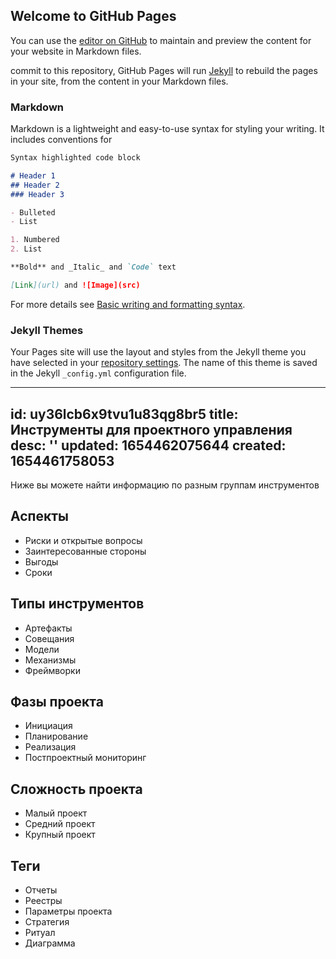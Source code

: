 ## Welcome to GitHub Pages

You can use the [editor on GitHub](https://github.com/squa-tol/Dendron-2/edit/gh-pages/index.md) to maintain and preview the content for your website in Markdown files.

commit to this repository, GitHub Pages will run [Jekyll](https://jekyllrb.com/) to rebuild the pages in your site, from the content in your Markdown files.

### Markdown

Markdown is a lightweight and easy-to-use syntax for styling your writing. It includes conventions for

```markdown
Syntax highlighted code block

# Header 1
## Header 2
### Header 3

- Bulleted
- List

1. Numbered
2. List

**Bold** and _Italic_ and `Code` text

[Link](url) and ![Image](src)
```

For more details see [Basic writing and formatting syntax](https://docs.github.com/en/github/writing-on-github/getting-started-with-writing-and-formatting-on-github/basic-writing-and-formatting-syntax).

### Jekyll Themes

Your Pages site will use the layout and styles from the Jekyll theme you have selected in your [repository settings](https://github.com/squa-tol/Dendron-2/settings/pages). The name of this theme is saved in the Jekyll `_config.yml` configuration file.

---
id: uy36lcb6x9tvu1u83qg8br5
title: Инструменты для проектного управления
desc: ''
updated: 1654462075644
created: 1654461758053
---
Ниже вы можете найти информацию по разным группам инструментов

## Аспекты
- Риски и открытые вопросы
- Заинтересованные стороны
- Выгоды
- Сроки

## Типы инструментов
- Артефакты
- Совещания
- Модели
- Механизмы
- Фреймворки

## Фазы проекта
- Инициация
- Планирование
- Реализация
- Постпроектный мониторинг

## Сложность проекта
- Малый проект
- Средний проект
- Крупный проект

## Теги
- Отчеты
- Реестры
- Параметры проекта
- Стратегия
- Ритуал
- Диаграмма
